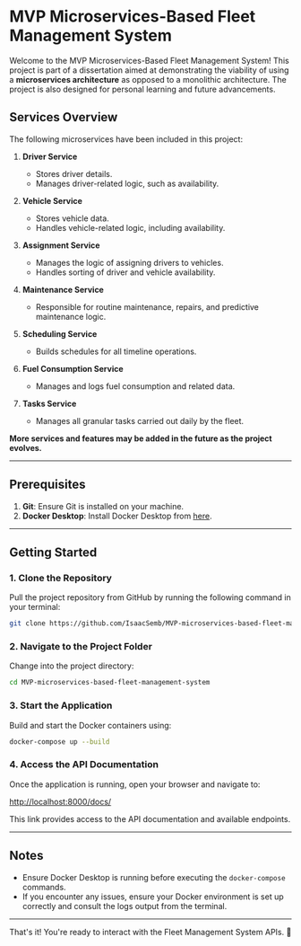 # MVP Microservices-Based Fleet Management System

Welcome to the MVP Microservices-Based Fleet Management System! This project is part of a dissertation aimed at demonstrating the viability of using a **microservices architecture** as opposed to a monolithic architecture. The project is also designed for personal learning and future advancements.

## Services Overview

The following microservices have been included in this project:

1. **Driver Service**  
   - Stores driver details.
   - Manages driver-related logic, such as availability.

2. **Vehicle Service**  
   - Stores vehicle data.
   - Handles vehicle-related logic, including availability.

3. **Assignment Service**  
   - Manages the logic of assigning drivers to vehicles.
   - Handles sorting of driver and vehicle availability.

4. **Maintenance Service**  
   - Responsible for routine maintenance, repairs, and predictive maintenance logic.

5. **Scheduling Service**  
   - Builds schedules for all timeline operations.

6. **Fuel Consumption Service**  
   - Manages and logs fuel consumption and related data.

7. **Tasks Service**  
   - Manages all granular tasks carried out daily by the fleet.

**More services and features may be added in the future as the project evolves.**

---

## Prerequisites

1. **Git**: Ensure Git is installed on your machine.
2. **Docker Desktop**: Install Docker Desktop from [here](https://www.docker.com/products/docker-desktop/).

---

## Getting Started

### 1. Clone the Repository

Pull the project repository from GitHub by running the following command in your terminal:

```bash
git clone https://github.com/IsaacSemb/MVP-microservices-based-fleet-management-system.git
```

### 2. Navigate to the Project Folder

Change into the project directory:

```bash
cd MVP-microservices-based-fleet-management-system
```

### 3. Start the Application

Build and start the Docker containers using:

```bash
docker-compose up --build
```

### 4. Access the API Documentation

Once the application is running, open your browser and navigate to:

[http://localhost:8000/docs/](http://localhost:8000/docs/)

This link provides access to the API documentation and available endpoints.

---

## Notes

- Ensure Docker Desktop is running before executing the `docker-compose` commands.
- If you encounter any issues, ensure your Docker environment is set up correctly and consult the logs output from the terminal.

---

That's it! You're ready to interact with the Fleet Management System APIs. 🚀

